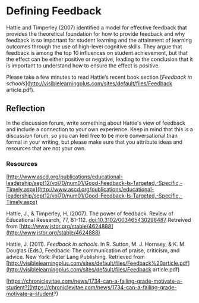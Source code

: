 # Defining Feedback

Hattie and Timperley \(2007\) identified a model for effective feedback that provides the theoretical foundation for how to provide feedback and why feedback is so important for student learning and the attainment of learning outcomes through the use of high-level cognitive skills. They argue that feedback is among the top 10 influences on student achievement, but that the effect can be either positive or negative, leading to the conclusion that it is important to understand how to ensure the effect is positive.

Please take a few minutes to read Hattie’s recent book section [_Feedback in schools_](http://visiblelearningplus.com/sites/default/files/Feedback article.pdf).

## Reflection

In the discussion forum, write something about Hattie's view of feedback and include a connection to your own experience. Keep in mind that this is a discussion forum, so you can feel free to be more conversational than formal in your writing, but please make sure that you attribute ideas and resources that are not your own.


### Resources

[http://www.ascd.org/publications/educational-leadership/sept12/vol70/num01/Good-Feedback-Is-Targeted,-Specific,-Timely.aspx](http://www.ascd.org/publications/educational-leadership/sept12/vol70/num01/Good-Feedback-Is-Targeted,-Specific,-Timely.aspx)

Hattie, J., & Timperley, H. \(2007\). The power of feedback. Review of Educational Research, 77, 81-112. [doi:10.3102/003465430298487](http://rer.sagepub.com/content/77/1/81.abstract) Retreived from [http://www.jstor.org/stable/4624888](http://www.jstor.org/stable/4624888)

Hattie, J. \(2011\). _Feedback in schools_. In R. Sutton, M. J. Hornsey, & K. M. Douglas \(Eds.\), Feedback: The communication of praise, criticism, and advice. New York: Peter Lang Publishing. Retrieved from [http://visiblelearningplus.com/sites/default/files/Feedback%20article.pdf](http://visiblelearningplus.com/sites/default/files/Feedback article.pdf)

[https://chroniclevitae.com/news/1734-can-a-failing-grade-motivate-a-student?](https://chroniclevitae.com/news/1734-can-a-failing-grade-motivate-a-student?)

